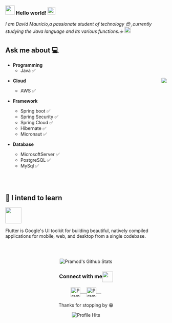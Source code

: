 ### <img src="https://github.com/rajput2107/rajput2107/blob/master/Assets/Hi.gif" width="29px"> Hello world!&nbsp;<img src="https://github.com/rajput2107/rajput2107/blob/master/Assets/Earth.gif" width="24px">
<em>I am David Mauricio,a passionate student of technology 😍 ,currently studying the Java language and its various functions.☕ <img src="https://github.com/rajput2107/rajput2107/blob/master/Assets/PC.gif" height="20px"/></em>
 <br/>
## Ask me about :computer: 
- **Programming**
	- Java :white_check_mark:
<img align="right" src="https://media1.tenor.com/images/9629b913901d630a66ad9e990a504f7b/tenor.gif?itemid=18852575"/>

- **Cloud**
  - AWS :white_check_mark:
- **Framework**
  - Spring boot :white_check_mark:
  - Spring Security :white_check_mark:
  - Spring Cloud :white_check_mark:
  - Hibernate :white_check_mark:
  - Micronaut :white_check_mark:

- **Database**
	- MicrosoftServer :white_check_mark: 
	- PostgreSQL :white_check_mark:
	- MySql :white_check_mark:

<br/><br/>
## 💬 I intend to learn
<code><a href="https://flutter.dev/" target="_blank"><img height="50" src="https://www.vectorlogo.zone/logos/flutterio/flutterio-ar21.svg"></a></code>
<p>Flutter is Google's UI toolkit for building beautiful, natively compiled applications for mobile, web, and desktop from a single codebase.</p>
<br/>
  <br/>
<p align="center">
<img align="center" src="https://github-readme-stats.vercel.app/api?username=davidleite22&&show_icons=true&theme=radical" alt="Pramod's Github Stats">
</p>  
<div align="center">
  <h3 align="center">Connect with me<img align="center" src="https://github.com/rajput2107/rajput2107/blob/master/Assets/Handshake.gif" height="33px" /></h3> 
</div>
<p align="center">
 <a href="https://www.linkedin.com/in/david-leite-a476a7164/" target="blank">
  <img align="center" alt="Pramod's LinkedIn" width="30px" src="https://www.vectorlogo.zone/logos/linkedin/linkedin-icon.svg" /> &nbsp; &nbsp;
 </a>
 <a href="https://www.instagram.com/david.leite_/" target="blank">
  <img align="center" alt="Pramod's Instagram" width="30px" src="https://www.vectorlogo.zone/logos/instagram/instagram-icon.svg" /> &nbsp; &nbsp;
 </a>
  <br/>
  <br/>
  Thanks for stopping by 😁<br/>
</p>
<p align="center"><img alt="Profile Hits" src="https://hits.seeyoufarm.com/api/count/incr/badge.svg?url=https%3A%2F%2Fgithub.com%2Frajput2107%2F" /></p>
<br/>
